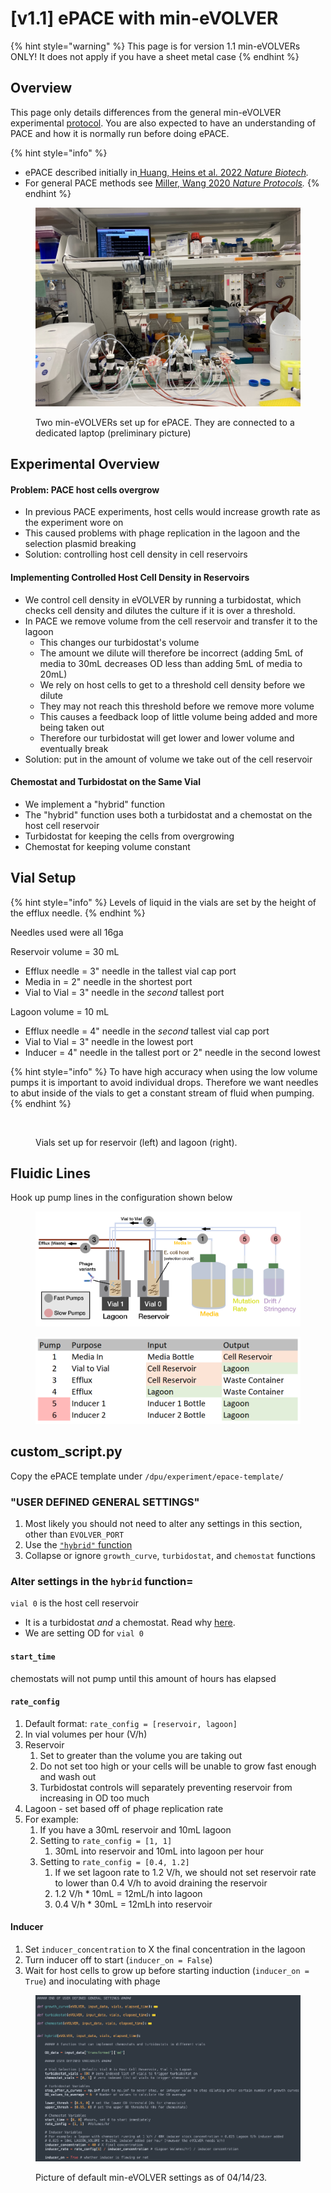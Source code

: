 # \[v1.1] ePACE with min-eVOLVER

{% hint style="warning" %}
This page is for version 1.1 min-eVOLVERs ONLY! It does not apply if you have a sheet metal case
{% endhint %}

## Overview

This page only details differences from the general min-eVOLVER experimental [protocol](../starting-an-experiment.md). You are also expected to have an understanding of PACE and how it is normally run before doing ePACE.

{% hint style="info" %}
* ePACE described initially in[ Huang, Heins et al. 2022 _Nature Biotech_](https://www.nature.com/articles/s41587-022-01410-2#Sec15)_._
* For general PACE methods see [Miller, Wang 2020 _Nature Protocols_](https://www.nature.com/articles/s41596-020-00410-3)_._
{% endhint %}

<figure><img src="../../../.gitbook/assets/image (1) (1) (1) (1) (1) (1).png" alt=""><figcaption><p>Two min-eVOLVERs set up for ePACE. They are connected to a dedicated laptop (preliminary picture)</p></figcaption></figure>

## Experimental Overview

#### Problem: PACE host cells overgrow

* In previous PACE experiments, host cells would increase growth rate as the experiment wore on
* This caused problems with phage replication in the lagoon and the selection plasmid breaking
* Solution: controlling host cell density in cell reservoirs

#### Implementing Controlled Host Cell Density in Reservoirs

* We control cell density in eVOLVER by running a turbidostat, which checks cell density and dilutes the culture if it is over a threshold.
* In PACE we remove volume from the cell reservoir and transfer it to the lagoon
  * This changes our turbidostat's volume
  * The amount we dilute will therefore be incorrect (adding 5mL of media to 30mL decreases OD less than adding 5mL of media to 20mL)
  * We rely on host cells to get to a threshold cell density before we dilute
  * They may not reach this threshold before we remove more volume
  * This causes a feedback loop of little volume being added and more being taken out
  * Therefore our turbidostat will get lower and lower volume and eventually break
* Solution: put in the amount of volume we take out of the cell reservoir

#### Chemostat and Turbidostat on the Same Vial&#x20;

* We implement a "hybrid" function
* The "hybrid" function uses both a turbidostat and a chemostat on the host cell reservoir
* Turbidostat for keeping the cells from overgrowing
* Chemostat for keeping volume constant

## Vial Setup

{% hint style="info" %}
Levels of liquid in the vials are set by the height of the efflux needle.
{% endhint %}

Needles used were all 16ga

Reservoir volume = 30 mL

* Efflux needle = 3" needle in the tallest vial cap port
* Media in = 2" needle in the shortest port
* Vial to Vial = 3" needle in the _second_ tallest port

Lagoon volume = 10 mL

* Efflux needle = 4" needle in the _second_ tallest vial cap port
* Vial to Vial = 3" needle in the lowest port
* Inducer = 4" needle in the tallest port or 2" needle in the second lowest

{% hint style="info" %}
To have high accuracy when using the low volume pumps it is important to avoid individual drops. Therefore we want needles to abut inside of the vials to get a constant stream of fluid when pumping.
{% endhint %}

<figure><img src="../../../.gitbook/assets/image (7) (1).png" alt=""><figcaption><p>Vials set up for reservoir (left) and lagoon (right).</p></figcaption></figure>

## Fluidic Lines

Hook up pump lines in the configuration shown below

<figure><img src="../../../.gitbook/assets/image (1) (1) (1) (2) (1).png" alt=""><figcaption></figcaption></figure>

<figure><img src="../../../.gitbook/assets/image (1) (1) (1) (2) (1) (1).png" alt=""><figcaption></figcaption></figure>

## custom\_script.py

Copy the ePACE template under `/dpu/experiment/epace-template/`

### "USER DEFINED GENERAL SETTINGS"

1. Most likely you should not need to alter any settings in this section, other than `EVOLVER_PORT`
2. Use the [`"hybrid"` function](./#experimental-overview)
3. Collapse or ignore `growth_curve`, `turbidostat`, and `chemostat` functions

### Alter settings in the `hybrid` function=

`vial 0` is the host cell reservoir

* It is a turbidostat _and_ a chemostat. Read why [here](./#experimental-overview).
* We are setting OD for `vial 0`

#### `start_time`&#x20;

chemostats will not pump until this amount of hours has elapsed

#### `rate_config`

1. Default format: `rate_config = [reservoir, lagoon]`
2. In vial volumes per hour (V/h)
3. Reservoir
   1. Set to greater than the volume you are taking out
   2. Do not set too high or your cells will be unable to grow fast enough and wash out
   3. Turbidostat controls will separately preventing reservoir from increasing in OD too much&#x20;
4. Lagoon - set based off of phage replication rate
5. For example:
   1. If you have a 30mL reservoir and 10mL lagoon
   2. Setting to `rate_config = [1, 1]`
      1. 30mL into reservoir and 10mL into lagoon per hour
   3. Setting to `rate_config = [0.4, 1.2]`
      1. If we set lagoon rate to 1.2 V/h, we should not set reservoir rate to lower than 0.4 V/h to avoid draining the reservoir
      2. 1.2 V/h \* 10mL = 12mL/h into lagoon
      3. 0.4 V/h \* 30mL = 12mLh into reservoir

#### Inducer

1. Set `inducer_concentration` to X the final concentration in the lagoon
2. Turn inducer off to start (`inducer_on = False`)
3. Wait for host cells to grow up before starting induction (`inducer_on = True`) and inoculating with phage

<figure><img src="../../../.gitbook/assets/image (14) (1).png" alt=""><figcaption><p>Picture of default min-eVOLVER settings as of 04/14/23.</p></figcaption></figure>

